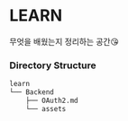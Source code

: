 # LEARN

무엇을 배웠는지 정리하는 공간😘

### Directory Structure
```bash
learn
└── Backend
    ├── OAuth2.md
    └── assets
```
